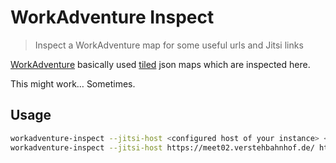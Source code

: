 # WorkAdventure Inspect

> Inspect a WorkAdventure map for some useful urls and Jitsi links

[WorkAdventure](https://workadventu.re/) basically used [tiled](https://www.mapeditor.org/) json maps which are inspected here.

This might work… Sometimes.

## Usage

```bash
workadventure-inspect --jitsi-host <configured host of your instance> <work adventure link with map url>
workadventure-inspect --jitsi-host https://meet02.verstehbahnhof.de/ https://visit.alpaka.world/_/global/wikipaka.world/alpaka-island.json
```